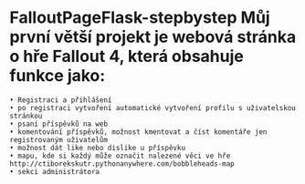 # FalloutPageFlask-stepbystep Můj první větší projekt je webová stránka o hře Fallout 4, která obsahuje funkce jako: 
    • Registraci a přihlášení 
    • po registraci vytvoření automatické vytvoření profilu s uživatelskou stránkou 
    • psaní příspěvků na web 
    • komentování příspěvků, možnost kmentovat a číst komentáře jen registrovaným uživatelům 
    • možnost dát like nebo dislike u příspěvku 
    • mapu, kde si každý může označit nalezené věci ve hře http://ctiborekskutr.pythonanywhere.com/bobbleheads-map
    • sekci administrátora 
